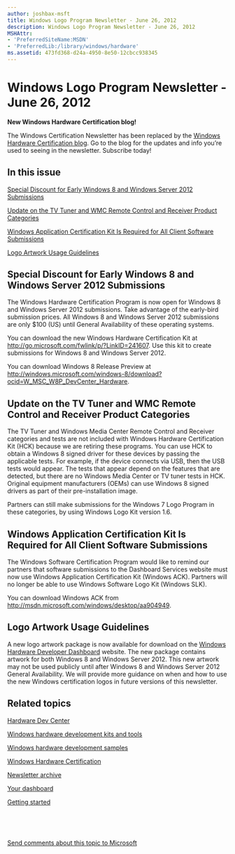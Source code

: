 ```yaml
---
author: joshbax-msft
title: Windows Logo Program Newsletter - June 26, 2012
description: Windows Logo Program Newsletter - June 26, 2012
MSHAttr:
- 'PreferredSiteName:MSDN'
- 'PreferredLib:/library/windows/hardware'
ms.assetid: 473fd368-d24a-4950-8e50-12cbcc938345
---
```


# Windows Logo Program Newsletter - June 26, 2012


**New Windows Hardware Certification blog!**

The Windows Certification Newsletter has been replaced by the [Windows Hardware Certification blog](http://blogs.msdn.com/b/windows_hardware_certification/). Go to the blog for the updates and info you’re used to seeing in the newsletter. Subscribe today!

## In this issue


[Special Discount for Early Windows 8 and Windows Server 2012 Submissions](#discount)

[Update on the TV Tuner and WMC Remote Control and Receiver Product Categories](#tvtuner)

[Windows Application Certification Kit Is Required for All Client Software Submissions](#appcertkit)

[Logo Artwork Usage Guidelines](#logoart)

## <a href="" id="discount"></a>Special Discount for Early Windows 8 and Windows Server 2012 Submissions


The Windows Hardware Certification Program is now open for Windows 8 and Windows Server 2012 submissions. Take advantage of the early-bird submission prices. All Windows 8 and Windows Server 2012 submissions are only $100 (US) until General Availability of these operating systems.

You can download the new Windows Hardware Certification Kit at <http://go.microsoft.com/fwlink/p/?LinkID=241607>. Use this kit to create submissions for Windows 8 and Windows Server 2012.

You can download Windows 8 Release Preview at <http://windows.microsoft.com/windows-8/download?ocid=W_MSC_W8P_DevCenter_Hardware>.

## <a href="" id="tvtuner"></a>Update on the TV Tuner and WMC Remote Control and Receiver Product Categories


The TV Tuner and Windows Media Center Remote Control and Receiver categories and tests are not included with Windows Hardware Certification Kit (HCK) because we are retiring these programs. You can use HCK to obtain a Windows 8 signed driver for these devices by passing the applicable tests. For example, if the device connects via USB, then the USB tests would appear. The tests that appear depend on the features that are detected, but there are no Windows Media Center or TV tuner tests in HCK. Original equipment manufacturers (OEMs) can use Windows 8 signed drivers as part of their pre-installation image.

Partners can still make submissions for the Windows 7 Logo Program in these categories, by using Windows Logo Kit version 1.6.

## <a href="" id="appcertkit"></a>Windows Application Certification Kit Is Required for All Client Software Submissions


The Windows Software Certification Program would like to remind our partners that software submissions to the Dashboard Services website must now use Windows Application Certification Kit (Windows ACK). Partners will no longer be able to use Windows Software Logo Kit (Windows SLK).

You can download Windows ACK from <http://msdn.microsoft.com/windows/desktop/aa904949>. 

## <a href="" id="logoart"></a>Logo Artwork Usage Guidelines


A new logo artwork package is now available for download on the [Windows Hardware Developer Dashboard](https://login.live.com/login.srf?wa=wsignin1.0&rpsnv=12&ct=1389888808&rver=6.1.6206.0&wp=MBI_SSL&wreply=https:%2F%2Fsysdev.microsoft.com%2FWLID%2FSignIn.ashx%3FReturnURL%3D%252fen-US%252fhardware%252fmember%252f&lc=1033&id=281915&mkt=en-US&cbcxt=hardware) website. The new package contains artwork for both Windows 8 and Windows Server 2012. This new artwork may not be used publicly until after Windows 8 and Windows Server 2012 General Availability. We will provide more guidance on when and how to use the new Windows certification logos in future versions of this newsletter.

## Related topics


[Hardware Dev Center](http://msdn.microsoft.com/en-US/windows/hardware/)

[Windows hardware development kits and tools](http://msdn.microsoft.com/windows/hardware/bg127147)

[Windows hardware development samples](http://code.msdn.microsoft.com/windowshardware/)

[Windows Hardware Certification](http://msdn.microsoft.com/en-US/windows/hardware/gg463010)

[Newsletter archive](windows-certification-newsletter-archive.md)

[Your dashboard](https://sysdev.microsoft.com/hardware/member/)

[Getting started](http://msdn.microsoft.com/library/windows/hardware/gg507680/)

 

 

[Send comments about this topic to Microsoft](mailto:wsddocfb@microsoft.com?subject=Documentation%20feedback%20%5Bp_hck\p_hck%5D:%20Windows%20Logo%20Program%20Newsletter%20-%20June%2026,%202012%20%20RELEASE:%20%284/27/2016%29&body=%0A%0APRIVACY%20STATEMENT%0A%0AWe%20use%20your%20feedback%20to%20improve%20the%20documentation.%20We%20don't%20use%20your%20email%20address%20for%20any%20other%20purpose,%20and%20we'll%20remove%20your%20email%20address%20from%20our%20system%20after%20the%20issue%20that%20you're%20reporting%20is%20fixed.%20While%20we're%20working%20to%20fix%20this%20issue,%20we%20might%20send%20you%20an%20email%20message%20to%20ask%20for%20more%20info.%20Later,%20we%20might%20also%20send%20you%20an%20email%20message%20to%20let%20you%20know%20that%20we've%20addressed%20your%20feedback.%0A%0AFor%20more%20info%20about%20Microsoft's%20privacy%20policy,%20see%20http://privacy.microsoft.com/default.aspx. "Send comments about this topic to Microsoft")





